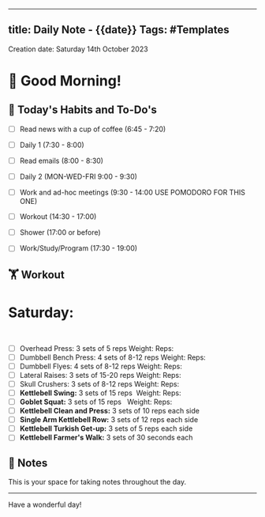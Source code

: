 
---
title: Daily Note - {{date}}
Tags: #Templates
---

Creation date: Saturday 14th October 2023

# 🌅 Good Morning! 

## 🎯 Today's Habits and To-Do's

- [ ] Read news with a cup of coffee (6:45 - 7:20)
- [ ] Daily 1 (7:30 - 8:00)
- [ ] Read emails (8:00 - 8:30)
- [ ] Daily 2 (MON-WED-FRI 9:00 - 9:30) 
- [ ] Work and ad-hoc meetings (9:30 - 14:00 USE POMODORO FOR THIS ONE)
- [ ] Workout (14:30 - 17:00)
- [ ] Shower (17:00 or before)
- [ ] Work/Study/Program (17:30 - 19:00)


## 🏋️ Workout
# Saturday:  
           
- [ ] Overhead Press: 3 sets of 5 reps Weight: Reps:      
- [ ] Dumbbell Bench Press: 4 sets of 8-12 reps Weight: Reps:      
- [ ] Dumbbell Flyes: 4 sets of 8-12 reps Weight: Reps:      
- [ ] Lateral Raises: 3 sets of 15-20 reps Weight: Reps:      
- [ ] Skull Crushers: 3 sets of 8-12 reps Weight: Reps:      
- [ ] **Kettlebell Swing:** 3 sets of 15 reps  Weight: Reps:      
- [ ] **Goblet Squat:** 3 sets of 15 reps   Weight: Reps:      
- [ ] **Kettlebell Clean and Press:** 3 sets of 10 reps each side        
- [ ] **Single Arm Kettlebell Row:** 3 sets of 12 reps each side        
- [ ] **Kettlebell Turkish Get-up:** 3 sets of 5 reps each side      
- [ ] **Kettlebell Farmer's Walk:** 3 sets of 30 seconds each  

## 📖 Notes

This is your space for taking notes throughout the day. 


---

Have a wonderful day!
